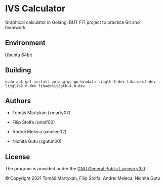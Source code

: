 # IVS Calculator
Graphical calculator in Golang. BUT FIT project to practice Git and teamwork

## Environment

Ubuntu 64bit

## Building

```
sudo apt-get install golang-go go-bindata libgtk-3-dev libcairo2-dev libglib2.0-dev libwebkit2gtk-4.0-dev
```

## Authors

- Tomáš Martykán (xmarty07)

- Filip Štolfa (xstolf00)

- Andrei Meleca (xmelec02)

- Nichita Gutu (xgutun00)

## License

The program is provided under the [GNU General Public License v3.0](LICENSE)

© Copyright 2021 Tomáš Martykán, Filip Štolfa, Andrei Meleca, Nichita Gutu
